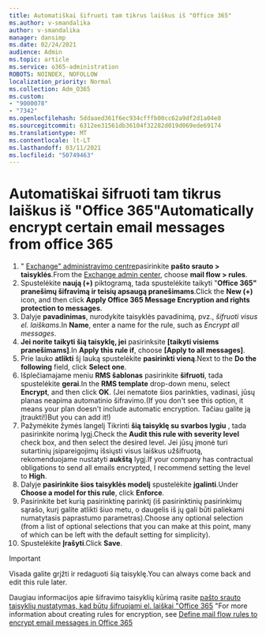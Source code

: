 ```yaml
---
title: Automatiškai šifruoti tam tikrus laiškus iš "Office 365"
ms.author: v-smandalika
author: v-smandalika
manager: dansimp
ms.date: 02/24/2021
audience: Admin
ms.topic: article
ms.service: o365-administration
ROBOTS: NOINDEX, NOFOLLOW
localization_priority: Normal
ms.collection: Adm_O365
ms.custom:
- "9000078"
- "7342"
ms.openlocfilehash: 5ddaaed361f6ec934cfffb00cc62a9df2d1a04e8
ms.sourcegitcommit: 6312ee31561db36104f32282d019d069ede69174
ms.translationtype: MT
ms.contentlocale: lt-LT
ms.lasthandoff: 03/11/2021
ms.locfileid: "50749463"
---
```

# <a name="automatically-encrypt-certain-email-messages-from-office-365"></a><span data-ttu-id="1c301-102">Automatiškai šifruoti tam tikrus laiškus iš "Office 365"</span><span class="sxs-lookup"><span data-stu-id="1c301-102">Automatically encrypt certain email messages from office 365</span></span>

1. <span data-ttu-id="1c301-103">" [Exchange" administravimo centre](https://outlook.office365.com/ecp/)pasirinkite **pašto srauto > taisyklės**.</span><span class="sxs-lookup"><span data-stu-id="1c301-103">From the [Exchange admin center](https://outlook.office365.com/ecp/), choose **mail flow > rules**.</span></span> 
2. <span data-ttu-id="1c301-104">Spustelėkite **naują (+)** piktogramą, tada spustelėkite taikyti "**Office 365" pranešimų šifravimą ir teisių apsaugą pranešimams**.</span><span class="sxs-lookup"><span data-stu-id="1c301-104">Click the **New (+)** icon, and then click **Apply Office 365 Message Encryption and rights protection to messages**.</span></span>
3. <span data-ttu-id="1c301-105">Dalyje **pavadinimas**, nurodykite taisyklės pavadinimą, pvz., *šifruoti visus el. laiškams*.</span><span class="sxs-lookup"><span data-stu-id="1c301-105">In **Name**, enter a name for the rule, such as *Encrypt all messages*.</span></span>
4. <span data-ttu-id="1c301-106">**Jei norite taikyti šią taisyklę, jei** pasirinksite **[taikyti visiems pranešimams]**.</span><span class="sxs-lookup"><span data-stu-id="1c301-106">In **Apply this rule if**, choose **[Apply to all messages]**.</span></span> 
5. <span data-ttu-id="1c301-107">Prie lauko **atlikti** šį lauką spustelėkite **pasirinkti vieną**.</span><span class="sxs-lookup"><span data-stu-id="1c301-107">Next to the **Do the following** field, click **Select one**.</span></span> 
6. <span data-ttu-id="1c301-108">Išplečiamajame meniu **RMS šablonas** pasirinkite **šifruoti**, tada spustelėkite **gerai**.</span><span class="sxs-lookup"><span data-stu-id="1c301-108">In the **RMS template** drop-down menu, select **Encrypt**, and then click **OK**.</span></span> <span data-ttu-id="1c301-109">(Jei nematote šios parinkties, vadinasi, jūsų planas neapima automatinio šifravimo.</span><span class="sxs-lookup"><span data-stu-id="1c301-109">(If you don't see this option, it means your plan doesn't include automatic encryption.</span></span> <span data-ttu-id="1c301-110">Tačiau galite ją įtraukti!)</span><span class="sxs-lookup"><span data-stu-id="1c301-110">But you can add it!)</span></span>
7. <span data-ttu-id="1c301-111">Pažymėkite žymės langelį Tikrinti **šią taisyklę su svarbos lygiu** , tada pasirinkite norimą lygį.</span><span class="sxs-lookup"><span data-stu-id="1c301-111">Check the **Audit this rule with severity level** check box, and then select the desired level.</span></span> <span data-ttu-id="1c301-112">Jei jūsų įmonė turi sutartinių įsipareigojimų išsiųsti visus laiškus užšifruotą, rekomenduojame nustatyti **aukštą** lygį.</span><span class="sxs-lookup"><span data-stu-id="1c301-112">If your company has contractual obligations to send all emails encrypted, I recommend setting the level to **High**.</span></span>
8. <span data-ttu-id="1c301-113">Dalyje **pasirinkite šios taisyklės modelį** spustelėkite **įgalinti**.</span><span class="sxs-lookup"><span data-stu-id="1c301-113">Under **Choose a model for this rule**, click **Enforce**.</span></span> 
9. <span data-ttu-id="1c301-114">Pasirinkite bet kurią pasirinktinę parinktį (iš pasirinktinių pasirinkimų sąrašo, kurį galite atlikti šiuo metu, o daugelis iš jų gali būti paliekami numatytasis paprastumo parametras).</span><span class="sxs-lookup"><span data-stu-id="1c301-114">Choose any optional selection (from a list of optional selections that you can make at this point, many of which can be left with the default setting for simplicity).</span></span>
10. <span data-ttu-id="1c301-115">Spustelėkite **Įrašyti**.</span><span class="sxs-lookup"><span data-stu-id="1c301-115">Click **Save**.</span></span>

> [!IMPORTANT]
> <span data-ttu-id="1c301-116">Visada galite grįžti ir redaguoti šią taisyklę.</span><span class="sxs-lookup"><span data-stu-id="1c301-116">You can always come back and edit this rule later.</span></span>

<span data-ttu-id="1c301-117">Daugiau informacijos apie šifravimo taisyklių kūrimą rasite [pašto srauto taisyklių nustatymas, kad būtų šifruojami el. laiškai "Office 365](https://docs.microsoft.com/microsoft-365/compliance/define-mail-flow-rules-to-encrypt-email) "</span><span class="sxs-lookup"><span data-stu-id="1c301-117">For more information about creating rules for encryption, see [Define mail flow rules to encrypt email messages in Office 365](https://docs.microsoft.com/microsoft-365/compliance/define-mail-flow-rules-to-encrypt-email)</span></span>

